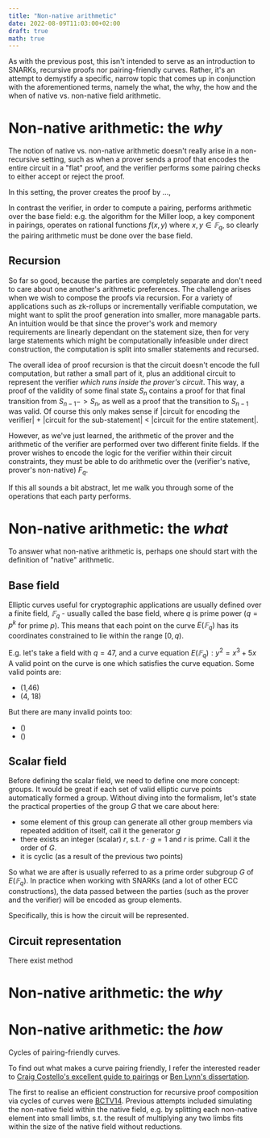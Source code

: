 ```yaml
---
title: "Non-native arithmetic"
date: 2022-08-09T11:03:00+02:00
draft: true
math: true
---
```


As with the previous post, this isn't intended to serve as an introduction to SNARKs, recursive proofs nor pairing-friendly curves. Rather, it's an attempt to demystify a specific, narrow topic that comes up in conjunction with the aforementioned terms, namely the what, the why, the how and the when of native vs. non-native field arithmetic.

# Non-native arithmetic: the *why*

The notion of native vs. non-native arithmetic doesn't really arise in a non-recursive setting, such as when a prover sends a proof that encodes the entire circuit in a "flat" proof, and the verifier performs some pairing checks to either accept or reject the proof. 

In this setting, the prover creates the proof by ..., 

In contrast the verifier, in order to compute a pairing, performs arithmetic over the base field: e.g. the algorithm for the Miller loop, a key component in pairings, operates on rational functions $f(x,y)$ where $x,y \in 𝔽_q$, so clearly the pairing arithmetic must be done over the base field.

## Recursion

So far so good, because the parties are completely separate and don't need to care about one another's arithmetic preferences. The challenge arises when we wish to compose the proofs via recursion. For a variety of applications such as zk-rollups or incrementally verifiable computation, we might want to split the proof generation into smaller, more managable parts. An intuition would be that since the prover's work and memory requirements are linearly dependant on the statement size, then for very large statements which might be computationally infeasible under direct construction, the computation is split into smaller statements and recursed.

The overall idea of proof recursion is that the circuit doesn't encode the full computation, but rather a small part of it, plus an additional circuit to represent the verifier *which runs inside the prover's circuit*. This way, a proof of the validity of some final state $S_n$ contains a proof for that final transition from $S_{n-1} -> S_n$, as well as a proof that the transition to $S_{n-1}$ was valid. Of course this only makes sense if |circuit for encoding the verifier| + |circuit for the sub-statement| < |circuit for the entire statement|.

However, as we've just learned, the arithmetic of the prover and the arithmetic of the verifier are performed over two different finite fields. If the prover wishes to encode the logic for the verifier within their circuit constraints, they must be able to do arithmetic over the (verifier's native, prover's non-native) $F_q$.

If this all sounds a bit abstract, let me walk you through some of the operations that each party performs.

# Non-native arithmetic: the *what*

To answer what non-native arithmetic is, perhaps one should start with the definition of "native" arithmetic.

## Base field

Elliptic curves useful for cryptographic applications are usually defined over a finite field, $𝔽_q$ - usually called the base field, where $q$ is prime power ($q = p^k$ for prime $p$).
This means that each point on the curve $E(𝔽_q)$ has its coordinates constrained to lie within the range $[0,q)$.

E.g. let's take a field with $q = 47$, and a curve equation $E(𝔽_q): y^2 = x^3 + 5x$
A valid point on the curve is one which satisfies the curve equation. 
Some valid points are:
* (1,46)
* (4, 18)

But there are many invalid points too:
* ()
* ()

## Scalar field

Before defining the scalar field, we need to define one more concept: groups.
It would be great if each set of valid elliptic curve points automatically formed a group. 
Without diving into the formalism, let's state the practical properties of the group $G$ that we care about here:
* some element of this group can generate all other group members via repeated addition of itself, call it the generator $g$
* there exists an integer (scalar) $r$, s.t. $r \cdot g = 1$ and $r$ is prime. Call it the order of $G$.
* it is cyclic (as a result of the previous two points)

So what we are after is usually referred to as a prime order subgroup $G$ of $E(𝔽_q)$.
In practice when working with SNARKs (and a lot of other ECC constructions), the data passed between the parties (such as the prover and the verifier) will be encoded as group elements.

Specifically, this is how the circuit will be represented.

## Circuit representation


There exist method 

# Non-native arithmetic: the *why*

# Non-native arithmetic: the *how*

Cycles of pairing-friendly curves.

To find out what makes a curve pairing friendly, I refer the interested reader to [Craig Costello's excellent guide to pairings]() or [Ben Lynn's dissertation]().

The first to realise an efficient construction for recursive proof composition via cycles of curves were [BCTV14](https://eprint.iacr.org/2014/595.pdf). Previous attempts included simulating the non-native field within the native field, e.g. by splitting each non-native element into small limbs, s.t. the result of multiplying any two limbs fits within the size of the native field without reductions.


